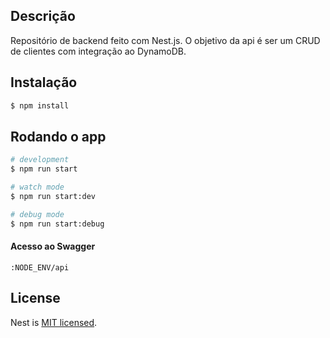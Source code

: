 
## Descrição

Repositório de backend feito com Nest.js. O objetivo da api é ser um CRUD de clientes com integração ao DynamoDB.


## Instalação

```bash
$ npm install
```

## Rodando o app

```bash
# development
$ npm run start

# watch mode
$ npm run start:dev

# debug mode
$ npm run start:debug

```

#### Acesso ao Swagger

```http
:NODE_ENV/api
```

## License

Nest is [MIT licensed](LICENSE).
